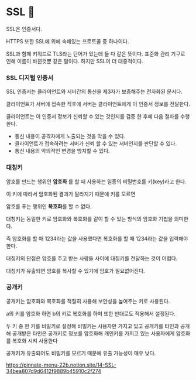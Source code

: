 # SSL 🍝

SSL은 인증서다.

HTTPS 또한 SSL에 위에 속해있는 프로토콜 중 하나이다.

SSL과 함께 키워드로 TLS라는 단어가 있는데 둘 다 같은 뜻이다. 표준화 관리 기구로 인해 이름이 바뀐것뿐 같은 말이다. 하지만 SSL이 더 대중적이다.

### SSL 디지털 인증서

SSL 인증서는 클라이언트와 서버간의 통신을 제3자가 보증해주는 전자화된 문서다. 

클라이언트가 서버에 접속한 직후에 서버는 클라이언트에게 이 인증서 정보를 전달한다. 

클라이언트는 이 인증서 정보가 신뢰할 수 있는 것인지를 검증 한 후에 다음 절차를 수행한다.

- 통신 내용이 공격자에게 노출되는 것을 막을 수 있다.
- 클라이언트가 접속하려는 서버가 신뢰 할 수 있는 서버인지를 판단할 수 있다.
- 통신 내용의 악의적인 변경을 방지할 수 있다.

### 대칭키

암호를 만드는 행위인 **암호화**
를 할 때 사용하는 일종의 비밀번호를 키(key)라고 한다. 

이 키에 따라서 암호화된 결과가 달라지기 때문에 키를 모르면 

암호를 푸는 행위인 **복호화**를 할 수 없다. 

대칭키는 동일한 키로 암호화와 복호화를 같이 할 수 있는 방식의 암호화 기법을 의미한다. 

즉 암호화를 할 때 1234라는 값을 사용했다면 복호화를 할 때 1234라는 값을 입력해야 한다.

대칭키의 단점은 암호를 주고 받는 사람들 사이에 대칭키를 전달하는 것이 어렵다.

대칭키가 유출되면 암호를 복사할 수 있기에 암호가 필요없어진다.

### 공개키

공개키는 암호화와 복호화를 적절히 사용해 보안성을 높여주는 키로 사용된다.

a의 키를 암호화 하면 b의 키로 복호화를 하며 또한 반대로도 적용해서 설정된다.

두 키 중 한 키를 비밀키로 설정해 비밀키는 사용자만 가지고 있고 공개키를 타인과 공개해 공개받은 타인은 공개키로 정보를 암호화해 개인키를 가지고 있는 사용자에게 암호화를 복호화 시켜 사용한다

공개키가 유출되어도 비밀키를 모르기 때문에 유출 가능성이 매우 낮다.

https://pinnate-menu-22b.notion.site/14-SSL-34bea807d9d6412f9889b45910c2f274